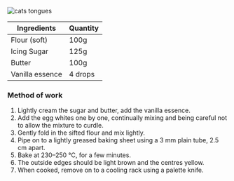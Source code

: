 ![cats tongues](resource:assets/images/spongeBiscuitsCakes/cats_tongues.png)

|Ingredients|Quantity|
|-----------|--------|
|Flour (soft)|100g|
|Icing Sugar|125g|
|Butter|100g|
|Vanilla essence| 4 drops|

### **Method of work**
1. Lightly cream the sugar and butter, add the vanilla essence.
2. Add the egg whites one by one, continually mixing and being careful not to allow the mixture to curdle.
3. Gently fold in the sifted flour and mix lightly.
4. Pipe on to a lightly greased baking sheet using a 3 mm plain tube, 2.5 cm apart.
5. Bake at 230–250 °C, for a few minutes.
6. The outside edges should be light brown and the centres yellow.
7. When cooked, remove on to a cooling rack using a palette knife.